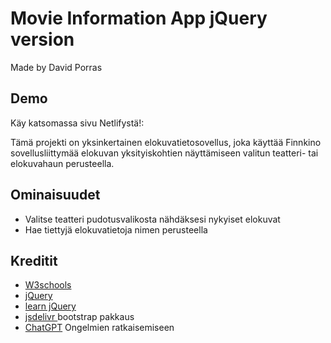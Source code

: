 # Movie Information App jQuery version
Made by David Porras

## Demo
Käy katsomassa sivu Netlifystä!: []()

Tämä projekti on yksinkertainen elokuvatietosovellus, joka käyttää Finnkino sovellusliittymää elokuvan yksityiskohtien näyttämiseen valitun teatteri- tai elokuvahaun perusteella.

## Ominaisuudet
- Valitse teatteri pudotusvalikosta nähdäksesi nykyiset elokuvat
- Hae tiettyjä elokuvatietoja nimen perusteella

## Kreditit
- [W3schools](https://www.w3schools.com/)
- [jQuery](https://jquery.com/)
- [learn jQuery](https://learn.jquery.com/)
- [jsdelivr ](https://www.jsdelivr.com/package/npm/bootstrap) bootstrap pakkaus
- [ChatGPT](https://chatgpt.com/) Ongelmien ratkaisemiseen